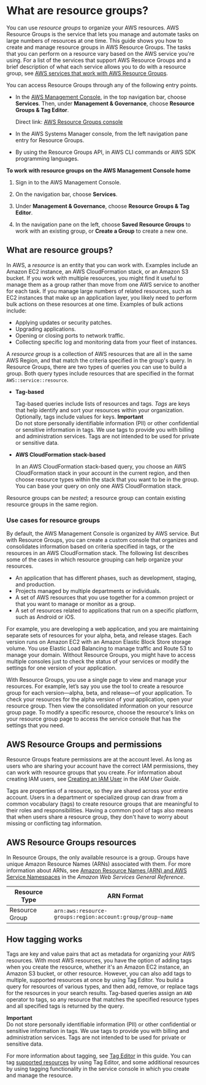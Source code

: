 # What are resource groups?<a name="resource-groups"></a>

You can use *resource groups* to organize your AWS resources\. AWS Resource Groups is the service that lets you manage and automate tasks on large numbers of resources at one time\. This guide shows you how to create and manage resource groups in AWS Resource Groups\. The tasks that you can perform on a resource vary based on the AWS service you're using\. For a list of the services that support AWS Resource Groups and a brief description of what each service allows you to do with a resource group, see [AWS services that work with AWS Resource Groups](integrated-services-list.md)\.

You can access Resource Groups through any of the following entry points\.
+ In the [AWS Management Console](https://console.aws.amazon.com/console/home), in the top navigation bar, choose **Services**\. Then, under **Management & Governance**, choose **Resource Groups & Tag Editor**\.

  Direct link: [AWS Resource Groups console](https://console.aws.amazon.com/resource-groups)
+ In the AWS Systems Manager console, from the left navigation pane entry for Resource Groups\.
+ By using the Resource Groups API, in AWS CLI commands or AWS SDK programming languages\.

**To work with resource groups on the AWS Management Console home**

1. Sign in to the AWS Management Console\.

1. On the navigation bar, choose **Services**\.

1. Under **Management & Governance**, choose **Resource Groups & Tag Editor**\.

1. In the navigation pane on the left, choose **Saved Resource Groups** to work with an existing group, or **Create a Group** to create a new one\.

## What are resource groups?<a name="resource-groups-intro"></a>

In AWS, a *resource* is an entity that you can work with\. Examples include an Amazon EC2 instance, an AWS CloudFormation stack, or an Amazon S3 bucket\. If you work with multiple resources, you might find it useful to manage them as a group rather than move from one AWS service to another for each task\. If you manage large numbers of related resources, such as EC2 instances that make up an application layer, you likely need to perform bulk actions on these resources at one time\. Examples of bulk actions include:
+ Applying updates or security patches\.
+ Upgrading applications\.
+ Opening or closing ports to network traffic\.
+ Collecting specific log and monitoring data from your fleet of instances\.

A *resource group* is a collection of AWS resources that are all in the same AWS Region, and that match the criteria specified in the group's query\. In Resource Groups, there are two types of queries you can use to build a group\. Both query types include resources that are specified in the format `AWS::service::resource`\.
+ **Tag\-based**

  Tag\-based queries include lists of resources and tags\. *Tags* are keys that help identify and sort your resources within your organization\. Optionally, tags include values for keys\.
**Important**  
Do not store personally identifiable information \(PII\) or other confidential or sensitive information in tags\. We use tags to provide you with billing and administration services\. Tags are not intended to be used for private or sensitive data\.
+ **AWS CloudFormation stack\-based**

  In an AWS CloudFormation stack\-based query, you choose an AWS CloudFormation stack in your account in the current region, and then choose resource types within the stack that you want to be in the group\. You can base your query on only one AWS CloudFormation stack\.

Resource groups can be *nested*; a resource group can contain existing resource groups in the same region\.

### Use cases for resource groups<a name="resource-groups-intro-usecases"></a>

By default, the AWS Management Console is organized by AWS service\. But with Resource Groups, you can create a custom console that organizes and consolidates information based on criteria specified in tags, or the resources in an AWS CloudFormation stack\. The following list describes some of the cases in which resource grouping can help organize your resources\.
+ An application that has different phases, such as development, staging, and production\.
+ Projects managed by multiple departments or individuals\.
+ A set of AWS resources that you use together for a common project or that you want to manage or monitor as a group\.
+ A set of resources related to applications that run on a specific platform, such as Android or iOS\.

For example, you are developing a web application, and you are maintaining separate sets of resources for your alpha, beta, and release stages\. Each version runs on Amazon EC2 with an Amazon Elastic Block Store storage volume\. You use Elastic Load Balancing to manage traffic and Route 53 to manage your domain\. Without Resource Groups, you might have to access multiple consoles just to check the status of your services or modify the settings for one version of your application\.

With Resource Groups, you use a single page to view and manage your resources\. For example, let’s say you use the tool to create a resource group for each version—alpha, beta, and release—of your application\. To check your resources for the alpha version of your application, open your resource group\. Then view the consolidated information on your resource group page\. To modify a specific resource, choose the resource's links on your resource group page to access the service console that has the settings that you need\.

## AWS Resource Groups and permissions<a name="how-resourcegroups-works"></a>

Resource Groups feature permissions are at the account level\. As long as users who are sharing your account have the correct IAM permissions, they can work with resource groups that you create\. For information about creating IAM users, see [Creating an IAM User](https://docs.aws.amazon.com/IAM/latest/UserGuide/Using_SettingUpUser.html) in the *IAM User Guide*\.

Tags are properties of a resource, so they are shared across your entire account\. Users in a department or specialized group can draw from a common vocabulary \(tags\) to create resource groups that are meaningful to their roles and responsibilities\. Having a common pool of tags also means that when users share a resource group, they don't have to worry about missing or conflicting tag information\.

## AWS Resource Groups resources<a name="resourcegroups-arns"></a>

In Resource Groups, the only available resource is a group\. Groups have unique Amazon Resource Names \(ARNs\) associated with them\. For more information about ARNs, see [Amazon Resource Names \(ARN\) and AWS Service Namespaces](https://docs.aws.amazon.com/general/latest/gr/aws-arns-and-namespaces.html) in the *Amazon Web Services General Reference*\.


|  Resource Type  |  ARN Format  | 
| --- | --- | 
|  Resource Group  |  `arn:aws:resource-groups:region:account:group/group-name`  | 

## How tagging works<a name="how-tagging-works"></a>

Tags are key and value pairs that act as metadata for organizing your AWS resources\. With most AWS resources, you have the option of adding tags when you create the resource, whether it's an Amazon EC2 instance, an Amazon S3 bucket, or other resource\. However, you can also add tags to multiple, supported resources at once by using Tag Editor\. You build a query for resources of various types, and then add, remove, or replace tags for the resources in your search results\. Tag\-based queries assign an `AND` operator to tags, so any resource that matches the specified resource types and all specified tags is returned by the query\.

**Important**  
Do not store personally identifiable information \(PII\) or other confidential or sensitive information in tags\. We use tags to provide you with billing and administration services\. Tags are not intended to be used for private or sensitive data\.

For more information about tagging, see [Tag Editor](tag-editor.md) in this guide\. You can tag [supported resources](supported-resources.md) by using Tag Editor, and some additional resources by using tagging functionality in the service console in which you create and manage the resource\.